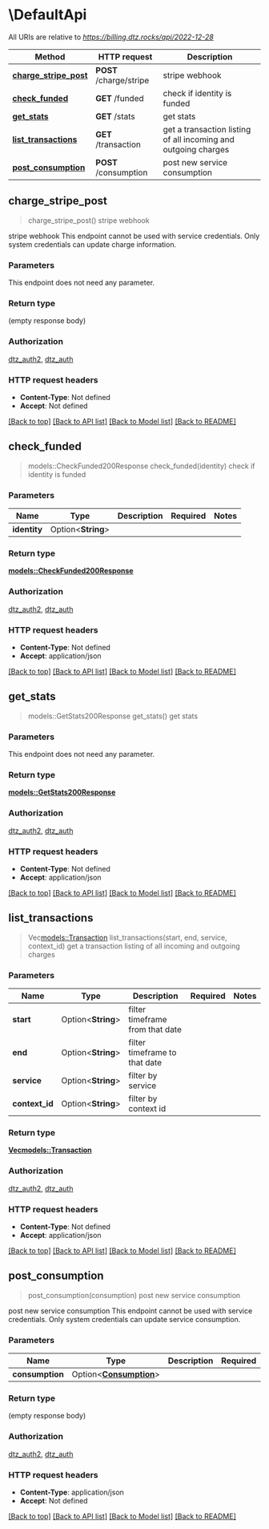 # \DefaultApi

All URIs are relative to *https://billing.dtz.rocks/api/2022-12-28*

Method | HTTP request | Description
------------- | ------------- | -------------
[**charge_stripe_post**](DefaultApi.md#charge_stripe_post) | **POST** /charge/stripe | stripe webhook
[**check_funded**](DefaultApi.md#check_funded) | **GET** /funded | check if identity is funded
[**get_stats**](DefaultApi.md#get_stats) | **GET** /stats | get stats
[**list_transactions**](DefaultApi.md#list_transactions) | **GET** /transaction | get a transaction listing of all incoming and outgoing charges
[**post_consumption**](DefaultApi.md#post_consumption) | **POST** /consumption | post new service consumption



## charge_stripe_post

> charge_stripe_post()
stripe webhook

stripe webhook This endpoint cannot be used with service credentials. Only system credentials can update charge information. 

### Parameters

This endpoint does not need any parameter.

### Return type

 (empty response body)

### Authorization

[dtz_auth2](../README.md#dtz_auth2), [dtz_auth](../README.md#dtz_auth)

### HTTP request headers

- **Content-Type**: Not defined
- **Accept**: Not defined

[[Back to top]](#) [[Back to API list]](../README.md#documentation-for-api-endpoints) [[Back to Model list]](../README.md#documentation-for-models) [[Back to README]](../README.md)


## check_funded

> models::CheckFunded200Response check_funded(identity)
check if identity is funded

### Parameters


Name | Type | Description  | Required | Notes
------------- | ------------- | ------------- | ------------- | -------------
**identity** | Option<**String**> |  |  |

### Return type

[**models::CheckFunded200Response**](checkFunded_200_response.md)

### Authorization

[dtz_auth2](../README.md#dtz_auth2), [dtz_auth](../README.md#dtz_auth)

### HTTP request headers

- **Content-Type**: Not defined
- **Accept**: application/json

[[Back to top]](#) [[Back to API list]](../README.md#documentation-for-api-endpoints) [[Back to Model list]](../README.md#documentation-for-models) [[Back to README]](../README.md)


## get_stats

> models::GetStats200Response get_stats()
get stats

### Parameters

This endpoint does not need any parameter.

### Return type

[**models::GetStats200Response**](getStats_200_response.md)

### Authorization

[dtz_auth2](../README.md#dtz_auth2), [dtz_auth](../README.md#dtz_auth)

### HTTP request headers

- **Content-Type**: Not defined
- **Accept**: application/json

[[Back to top]](#) [[Back to API list]](../README.md#documentation-for-api-endpoints) [[Back to Model list]](../README.md#documentation-for-models) [[Back to README]](../README.md)


## list_transactions

> Vec<models::Transaction> list_transactions(start, end, service, context_id)
get a transaction listing of all incoming and outgoing charges

### Parameters


Name | Type | Description  | Required | Notes
------------- | ------------- | ------------- | ------------- | -------------
**start** | Option<**String**> | filter timeframe from that date |  |
**end** | Option<**String**> | filter timeframe to that date |  |
**service** | Option<**String**> | filter by service |  |
**context_id** | Option<**String**> | filter by context id |  |

### Return type

[**Vec<models::Transaction>**](Transaction.md)

### Authorization

[dtz_auth2](../README.md#dtz_auth2), [dtz_auth](../README.md#dtz_auth)

### HTTP request headers

- **Content-Type**: Not defined
- **Accept**: application/json

[[Back to top]](#) [[Back to API list]](../README.md#documentation-for-api-endpoints) [[Back to Model list]](../README.md#documentation-for-models) [[Back to README]](../README.md)


## post_consumption

> post_consumption(consumption)
post new service consumption

post new service consumption This endpoint cannot be used with service credentials. Only system credentials can update service consumption. 

### Parameters


Name | Type | Description  | Required | Notes
------------- | ------------- | ------------- | ------------- | -------------
**consumption** | Option<[**Consumption**](Consumption.md)> |  |  |

### Return type

 (empty response body)

### Authorization

[dtz_auth2](../README.md#dtz_auth2), [dtz_auth](../README.md#dtz_auth)

### HTTP request headers

- **Content-Type**: application/json
- **Accept**: Not defined

[[Back to top]](#) [[Back to API list]](../README.md#documentation-for-api-endpoints) [[Back to Model list]](../README.md#documentation-for-models) [[Back to README]](../README.md)

